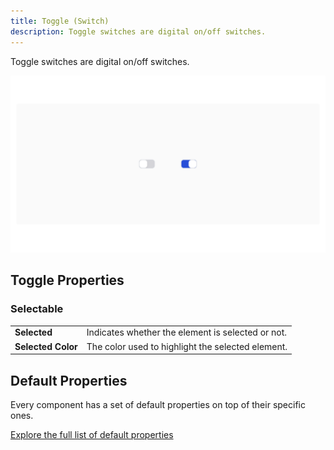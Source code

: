 ```yaml
---
title: Toggle (Switch)
description: Toggle switches are digital on/off switches.
---
```


Toggle switches are digital on/off switches.

![](/assets/toggle.png)

## Toggle Properties

### Selectable

|                    |                                                   |
|--------------------|---------------------------------------------------|
| **Selected**       | Indicates whether the element is selected or not. |
| **Selected Color** | The color used to highlight the selected element. |

## Default Properties

Every component has a set of default properties on top of their specific ones.

[Explore the full list of default properties](/components/index)